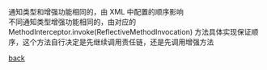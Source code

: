 通知类型和增强功能相同的，由 XML 中配置的顺序影响  
不同通知类型增强功能相同的，由对应的 MethodInterceptor.invoke(ReflectiveMethodInvocation) 方法具体实现保证顺序，这个方法自行决定是先继续调用责任链，还是先调用增强方法    

[back](../5.md)  